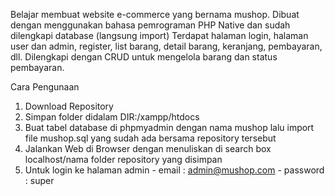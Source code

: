 Belajar membuat website e-commerce yang bernama mushop. Dibuat dengan menggunakan bahasa pemrograman PHP Native dan sudah dilengkapi database (langsung import)
Terdapat halaman login, halaman user dan admin, register, list barang, detail barang, keranjang, pembayaran, dll. Dilengkapi dengan CRUD untuk mengelola barang dan status pembayaran.

Cara Pengunaan 
1. Download Repository
2. Simpan folder didalam DIR:/xampp/htdocs
3. Buat tabel database di phpmyadmin dengan nama mushop lalu import file mushop.sql yang sudah ada bersama repository tersebut
4. Jalankan Web di Browser dengan menuliskan di search box localhost/nama folder repository yang disimpan 
5. Untuk login ke halaman admin 
           - email : admin@mushop.com
           - password : super


